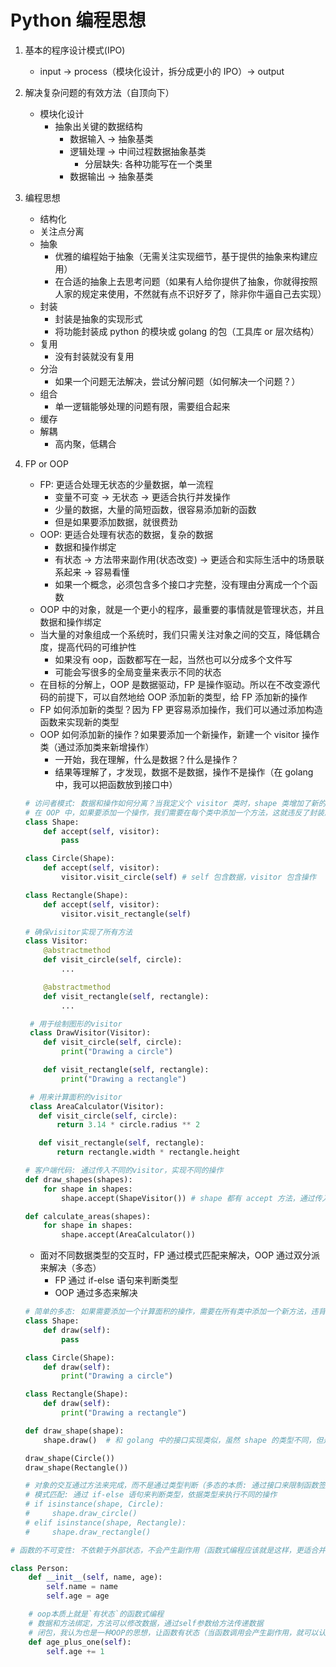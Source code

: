 # Python 编程思想

1. 基本的程序设计模式(IPO)
   - input -> process（模块化设计，拆分成更小的 IPO）-> output
2. 解决复杂问题的有效方法（自顶向下）
   - 模块化设计
     - 抽象出关键的数据结构
       - 数据输入 -> 抽象基类
       - 逻辑处理 -> 中间过程数据抽象基类
         - 分层缺失: 各种功能写在一个类里
       - 数据输出 -> 抽象基类
3. 编程思想
   - 结构化
   - 关注点分离
   - 抽象
     - 优雅的编程始于抽象（无需关注实现细节，基于提供的抽象来构建应用）
     - 在合适的抽象上去思考问题（如果有人给你提供了抽象，你就得按照人家的规定来使用，不然就有点不识好歹了，除非你牛逼自己去实现）
   - 封装
     - 封装是抽象的实现形式
     - 将功能封装成 python 的模块或 golang 的包（工具库 or 层次结构）
   - 复用
     - 没有封装就没有复用
   - 分治
     - 如果一个问题无法解决，尝试分解问题（如何解决一个问题？）
   - 组合
     - 单一逻辑能够处理的问题有限，需要组合起来
   - 缓存
   - 解耦
     - 高内聚，低耦合
4. FP or OOP

   - FP: 更适合处理无状态的少量数据，单一流程
     - 变量不可变 -> 无状态 -> 更适合执行并发操作
     - 少量的数据，大量的简短函数，很容易添加新的函数
     - 但是如果要添加数据，就很费劲
   - OOP: 更适合处理有状态的数据，复杂的数据
     - 数据和操作绑定
     - 有状态 -> 方法带来副作用(状态改变) -> 更适合和实际生活中的场景联系起来 -> 容易看懂
     - 如果一个概念，必须包含多个接口才完整，没有理由分离成一个个函数
   - OOP 中的对象，就是一个更小的程序，最重要的事情就是管理状态，并且数据和操作绑定
   - 当大量的对象组成一个系统时，我们只需关注对象之间的交互，降低耦合度，提高代码的可维护性
     - 如果没有 oop，函数都写在一起，当然也可以分成多个文件写
     - 可能会写很多的全局变量来表示不同的状态
   - 在目标的分解上，OOP 是数据驱动，FP 是操作驱动。所以在不改变源代码的前提下，可以自然地给 OOP 添加新的类型，给 FP 添加新的操作
   - FP 如何添加新的类型？因为 FP 更容易添加操作，我们可以通过添加构造函数来实现新的类型
   - OOP 如何添加新的操作？如果要添加一个新操作，新建一个 visitor 操作类（通过添加类来新增操作）
     - 一开始，我在理解，什么是数据？什么是操作？
     - 结果等理解了，才发现，数据不是数据，操作不是操作（在 golang 中，我可以把函数放到接口中）

   ```python
   # 访问者模式: 数据和操作如何分离？当我定义个 visitor 类时，shape 类增加了新的操作
   # 在 OOP 中，如果要添加一个操作，我们需要在每个类中添加一个方法，这就违反了封装原则，违背了 OOP 的核心思想
   class Shape:
       def accept(self, visitor):
           pass

   class Circle(Shape):
       def accept(self, visitor):
           visitor.visit_circle(self) # self 包含数据，visitor 包含操作

   class Rectangle(Shape):
       def accept(self, visitor):
           visitor.visit_rectangle(self)

   # 确保visitor实现了所有方法
   class Visitor:
       @abstractmethod
       def visit_circle(self, circle):
           ...

       @abstractmethod
       def visit_rectangle(self, rectangle):
           ...

    # 用于绘制图形的visitor
    class DrawVisitor(Visitor):
       def visit_circle(self, circle):
           print("Drawing a circle")

       def visit_rectangle(self, rectangle):
           print("Drawing a rectangle")

    # 用来计算面积的visitor
    class AreaCalculator(Visitor):
      def visit_circle(self, circle):
          return 3.14 * circle.radius ** 2

      def visit_rectangle(self, rectangle):
          return rectangle.width * rectangle.height

   # 客户端代码: 通过传入不同的visitor，实现不同的操作
   def draw_shapes(shapes):
       for shape in shapes:
           shape.accept(ShapeVisitor()) # shape 都有 accept 方法，通过传入不同的 visitor 实现不同的操作

   def calculate_areas(shapes):
       for shape in shapes:
           shape.accept(AreaCalculator())
   ```

   - 面对不同数据类型的交互时，FP 通过模式匹配来解决，OOP 通过双分派来解决（多态）
     - FP 通过 if-else 语句来判断类型
     - OOP 通过多态来解决

   ```python
   # 简单的多态: 如果需要添加一个计算面积的操作，需要在所有类中添加一个新方法，违背了封装原则
   class Shape:
       def draw(self):
           pass

   class Circle(Shape):
       def draw(self):
           print("Drawing a circle")

   class Rectangle(Shape):
       def draw(self):
           print("Drawing a rectangle")

   def draw_shape(shape):
       shape.draw()  # 和 golang 中的接口实现类似，虽然 shape 的类型不同，但是都有 draw 方法

   draw_shape(Circle())
   draw_shape(Rectangle())

   # 对象的交互通过方法来完成，而不是通过类型判断（多态的本质: 通过接口来限制函数签名，达到不同对象调用同一个方法，执行不同的操作）
   # 模式匹配: 通过 if-else 语句来判断类型，依据类型来执行不同的操作
   # if isinstance(shape, Circle):
   #     shape.draw_circle()
   # elif isinstance(shape, Rectangle):
   #     shape.draw_rectangle()
   ```

```python
# 函数的不可变性: 不依赖于外部状态，不会产生副作用（函数式编程应该就是这样，更适合并发场景）

class Person:
    def __init__(self, name, age):
        self.name = name
        self.age = age

    # oop本质上就是`有状态`的函数式编程
    # 数据和方法绑定，方法可以修改数据，通过self参数给方法传递数据
    # 闭包，我认为也是一种OOP的思想，让函数有状态（当函数调用会产生副作用，就可以认为是有状态的）
    def age_plus_one(self):
        self.age += 1
```
